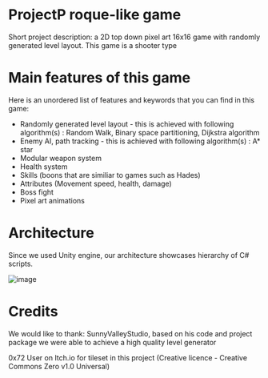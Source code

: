# ProjectP roque-like game
Short project description: a 2D top down pixel art 16x16 game with randomly generated level layout. This game is a shooter type

# Main features of this game
Here is an unordered list of features and keywords that you can find in this game:

* Randomly generated level layout - this is achieved with following algorithm(s) : Random Walk, Binary space partitioning, Dijkstra algorithm
* Enemy AI, path tracking - this is achieved with following algorithm(s) : A* star
* Modular weapon system
* Health system
* Skills (boons that are similiar to games such as Hades)
* Attributes (Movement speed, health, damage)
* Boss fight
* Pixel art animations

# Architecture

Since we used Unity engine, our architecture showcases hierarchy of C# scripts.

![image](https://github.com/Medvegalis/ProjectP/assets/98412351/f6cdc29c-43ba-4b92-8b80-b95027d9c587)

# Credits
We would like to thank:
SunnyValleyStudio, based on his code and project package we were able to achieve a high quality level generator

0x72 User on Itch.io for tileset in this project (Creative licence - Creative Commons Zero v1.0 Universal)

<MUSIC>
  
<MUSIC>
